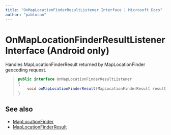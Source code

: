 ```yaml
---
title: "OnMapLocationFinderResultListener Interface | Microsoft Docs"
author: "pablocan"
---
```


# OnMapLocationFinderResultListener Interface (Android only)

Handles MapLocationFinderResult returned by MapLocationFinder geocoding request.

>```java
> public interface OnMapLocationFinderResultListener
> {
>     void onMapLocationFinderResult(MapLocationFinderResult result);
> }
>```

## See also

* [MapLocationFinder](../MapLocationFinder-class.md)
* [MapLocationFinderResult](../MapLocationFinderResult-class.md)
